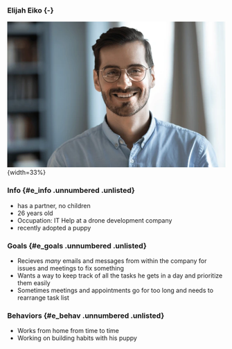 ### Elijah Eiko {-} 

![Elijah](Elijah.png){width=33%}

### Info {#e_info .unnumbered .unlisted}

- has a partner, no children
- 26 years old
- Occupation: IT Help at a drone development company
- recently adopted a puppy

### Goals {#e_goals .unnumbered .unlisted}

- Recieves _many_ emails and messages from within the company for issues and meetings to fix something
- Wants a way to keep track of all the tasks he gets in a day and prioritize them easily
- Sometimes meetings and appointments go for too long and needs to rearrange task list

### Behaviors {#e_behav .unnumbered .unlisted}

- Works from home from time to time
- Working on building habits with his puppy
